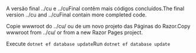 <span data-ttu-id="d41e9-101">A versão final ../cu e ../cuFinal contêm mais códigos concluídos.</span><span class="sxs-lookup"><span data-stu-id="d41e9-101">The final version ../cu and ../cuFinal contain more completed code.</span></span>

<span data-ttu-id="d41e9-102">Copie wwwroot do ../cu/ ou de um novo projeto das Páginas do Razor.</span><span class="sxs-lookup"><span data-stu-id="d41e9-102">Copy wwwroot from ../cu/ or from a new Razor Pages project.</span></span>

<span data-ttu-id="d41e9-103">Execute `dotnet ef database update`</span><span class="sxs-lookup"><span data-stu-id="d41e9-103">Run `dotnet ef database update`</span></span>

